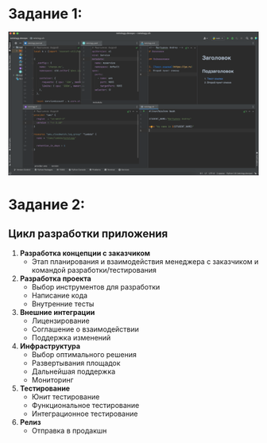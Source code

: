 # Задание 1:

![Мартьянов Андрей](https://raw.githubusercontent.com/NotClove/netology.devops/master/00%20-%20%D0%92%D0%B2%D0%B5%D0%B4%D0%B5%D0%BD%D0%B8%D0%B5%20%D0%B2%20DevOps/Homework/Martyanov%20Andrey%20Devops-19.png)

# Задание 2:

## Цикл разработки приложения 
1. **Разработка концепции с заказчиком**
   - Этап планирования и взаимодействия менеджера с заказчиком и командой разработки/тестирования
2. **Разработка проекта**
   - Выбор инструментов для разработки
   - Написание кода
   - Внутренние тесты
3. **Внешние интеграции**
   - Лицензирование
   - Соглашение о взаимодействии
   - Поддержка изменений
4. **Инфраструктура**
   - Выбор оптимального решения
   - Развертывания площадок
   - Дальнейшая поддержка
   - Мониторинг
5. **Тестирование**
   - Юнит тестирование
   - Функциональное тестирование
   - Интеграционное тестирование
6. **Релиз**
   - Отправка в продакшн
